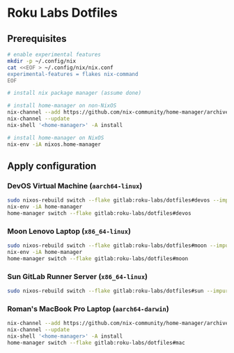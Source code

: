 # Roku Labs Dotfiles

## Prerequisites

```bash
# enable experimental features
mkdir -p ~/.config/nix
cat <<EOF > ~/.config/nix/nix.conf
experimental-features = flakes nix-command
EOF

# install nix package manager (assume done)

# install home-manager on non-NixOS
nix-channel --add https://github.com/nix-community/home-manager/archive/master.tar.gz home-manager
nix-channel --update
nix-shell '<home-manager>' -A install

# install home-manager on NixOS
nix-env -iA nixos.home-manager
```

## Apply configuration

### DevOS Virtual Machine (`aarch64-linux`)

```bash
sudo nixos-rebuild switch --flake gitlab:roku-labs/dotfiles#devos --impure
nix-env -iA home-manager
home-manager switch --flake gitlab:roku-labs/dotfiles#devos
```

### Moon Lenovo Laptop (`x86_64-linux`)

```bash
sudo nixos-rebuild switch --flake gitlab:roku-labs/dotfiles#moon --impure
nix-env -iA home-manager
home-manager switch --flake gitlab:roku-labs/dotfiles#moon
```

### Sun GitLab Runner Server (`x86_64-linux`)

```bash
sudo nixos-rebuild switch --flake gitlab:roku-labs/dotfiles#sun --impure
```

### Roman's MacBook Pro Laptop (`aarch64-darwin`)

```bash
nix-channel --add https://github.com/nix-community/home-manager/archive/master.tar.gz home-manager
nix-channel --update
nix-shell '<home-manager>' -A install
home-manager switch --flake gitlab:roku-labs/dotfiles#mac
```
